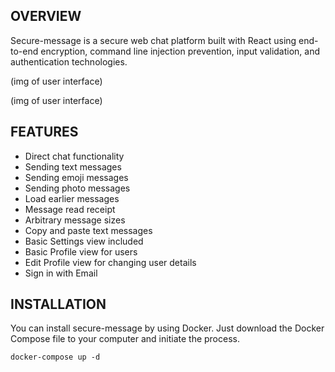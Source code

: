 ## OVERVIEW

Secure-message is a secure web chat platform built with React using end-to-end encryption, command line injection prevention, input validation, and authentication technologies.

(img of user interface)

(img of user interface)


## FEATURES

- Direct chat functionality
- Sending text messages 
- Sending emoji messages 
- Sending photo messages 
- Load earlier messages 
- Message read receipt
- Arbitrary message sizes
- Copy and paste text messages 
- Basic Settings view included 
- Basic Profile view for users 
- Edit Profile view for changing user details
- Sign in with Email


## INSTALLATION

You can install secure-message by using Docker. Just download the Docker Compose file to your computer and initiate the process.

```
docker-compose up -d
```



